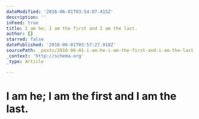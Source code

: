 ```yaml
---
dateModified: '2016-06-01T03:54:07.415Z'
description: ''
inFeed: true
title: I am he; I am the first and I am the last.
author: []
starred: false
datePublished: '2016-06-01T03:57:27.918Z'
sourcePath: _posts/2016-06-01-i-am-he-i-am-the-first-and-i-am-the-last.md
_context: 'http://schema.org'
_type: Article

---
```

# I am he; I am the first and I am the last.